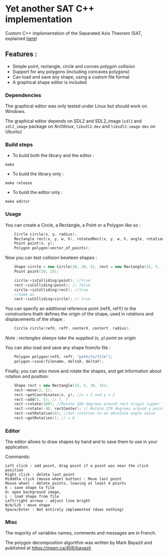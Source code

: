 # Yet another SAT C++ implementation

Custom C++ implementation of the Separated Axis Theorem (SAT, explained [here](http://www.dyn4j.org/2010/01/sat/))

## Features :

* Simple point, rectangle, circle and convex polygon collision
* Support for any polygons (including concaves polygons)
* Can load and save any shape, using a custom file format
* A graphical shape editor is included

### Dependencies

The graphical editor was only tested under Linux but should work on Windows.

The graphical editor depends on SDL2 and SDL2_image (`sdl2` and `sdl2_image` package on Archlinux, `libsdl2-dev` and `libsdl2-image-dev` on Ubuntu)

### Build steps

* To build both the library and the editor :

 `make`

* To build the library only :

`make release`


* To build the editor only :

`make editor`


### Usage

You can create a Circle, a Rectangle, a Point or a Polygon like so :
```c++
    Circle circle(x, y, radius);
    Rectangle rect(x, y, w, h), rotatedRect(x, y, w, h, angle, rotationCenter);
    Point point(x, y);
    Polygon polygon(vector_of_points);
```

Now you can test collision bewteen shapes :
```c++
    Shape circle = new Circle(10, 20, 5), rect = new Rectangle(15, 5, 10, 15);
    Point point(10, 25);

    circle->isColliding(point); //true
    rect->isColliding(point); // false
    circle->isColliding(rect); //true
    //Same as
    rect->isColliding(circle); // true
```

You can specify an additional reference point (refX, refY) to the constructors thath defines the origin of the shape, used in rotations and displacements of the shape :
```c++
    Circle circle(refX, refY, centerX, centerY, radius);
```
*Note : rectangles always take the supplied (x, y) point as origin*

You can also load and save any shape from/to file :
```c++
    Polygon polygon(refX, refY, "path/to/file");
    polygon->save(filename, deltaX, deltaY);
```

Finally, you can also move and rotate the shapes, and get information about rotation and position:
```c++    
    Shape rect = new Rectangle(15, 5, 10, 15);
    rect->move(2, 2);
    rect->getCoordinates(x, y); //x = 2 and y = 2
    rect->add(5, 5); // 7, 7
    rect->rotate(180); //Rotate 180 degrees around rect origin (upper left corner)
    rect->rotate(-90, rectCenter); // Rotate 270 degrees around a point
    rect->setRotation(0); //Set rotation to an absolute angle value
    rect->getRotation(); // = 0
```

### Editor

The editor allows to draw shapes by hand and to save them to use in your application.

Commands:

    Left click : add point, drag point if a point was near the click position
    Right click : delete last point
    Midddle click (mouse wheel button) : Move last point
    Mouse wheel : delete points, leaving at least 4 points
    K : save shape to file
    O: open background image,
    L : load shape from file
    Left/right arrows : adjust line bright
    W/A/S/D : move shape
    Space/Enter : Not entirely implemented (does nothing)


### Misc

The majority of variables names, comments and messages are in French.

The polygon decomposition algorithm was written by Mark Bayazit and published at https://mpen.ca/406/bayazit
